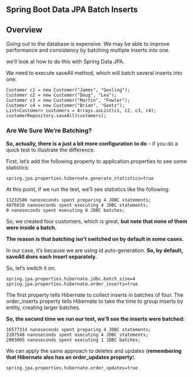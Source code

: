 ## Spring Boot Data JPA Batch Inserts

## Overview
Going out to the database is expensive. We may be able to improve performance and consistency by batching multiple inserts into one.

we’ll look at how to do this with Spring Data JPA.

We need to execute saveAll method, which will batch several inserts into one.

```
Customer c1 = new Customer("James", "Gosling");
Customer c2 = new Customer("Doug", "Lea");
Customer c3 = new Customer("Martin", "Fowler");
Customer c4 = new Customer("Brian", "Goetz");
List<Customer> customers = Arrays.asList(c1, c2, c3, c4);
customerRepository.saveAll(customers);
```

### Are We Sure We’re Batching?

<b>So, actually, there is a just a bit more configuration to do</b> – if you do a quick test to illustrate the difference.

First, let’s add the following property to application.properties to see some statistics:

```
spring.jpa.properties.hibernate.generate_statistics=true
```

At this point, if we run the test, we’ll see statistics like the following:

```
11232586 nanoseconds spent preparing 4 JDBC statements;
4076610 nanoseconds spent executing 4 JDBC statements;
0 nanoseconds spent executing 0 JDBC batches;
```

So, we created four customers, which is great, <b>but note that none of them were inside a batch.</b>

<b>The reason is that batching isn’t switched on by default in some cases.</b>

In our case, it’s because we are using id auto-generation. <b>So, by default, saveAll does each insert separately.</b>

So, let’s switch it on:

```
spring.jpa.properties.hibernate.jdbc.batch_size=4
spring.jpa.properties.hibernate.order_inserts=true
```

The first property tells Hibernate to collect inserts in batches of four. The order_inserts property tells Hibernate to take the time to group inserts by entity, creating larger batches.

<b>So, the second time we run our test, we’ll see the inserts were batched:</b>

```
16577314 nanoseconds spent preparing 4 JDBC statements;
2207548 nanoseconds spent executing 4 JDBC statements;
2003005 nanoseconds spent executing 1 JDBC batches;
```

We can apply the same approach to deletes and updates (<b>remembering that Hibernate also has an order_updates property</b>).

```
spring.jpa.properties.hibernate.order_updates=true
```